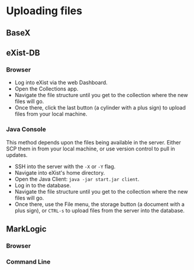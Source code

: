 # Uploading files

## BaseX



## eXist-DB

### Browser

* Log into eXist via the web Dashboard.
* Open the Collections app.
* Navigate the file structure until you get to the collection where the new files will go.
* Once there, click the last button (a cylinder with a plus sign) to upload files from your local machine.

### Java Console

This method depends upon the files being available in the server. Either SCP them in from your local machine, or use version control to pull in updates.

* SSH into the server with the `-X` or `-Y` flag.
* Navigate into eXist's home directory.
* Open the Java Client: `java -jar start.jar client`.
* Log in to the database.
* Navigate the file structure until you get to the collection where the new files will go.
* Once there, use the File menu, the storage button (a document with a plus sign), or `CTRL-s` to upload files from the server into the database.

## MarkLogic

### Browser


### Command Line


